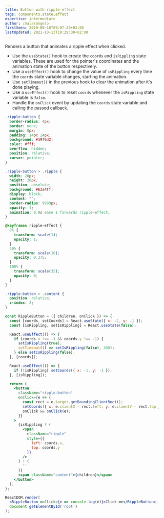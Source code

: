 ```yaml
---
title: Button with ripple effect
tags: components,state,effect
expertise: intermediate
author: chalarangelo
firstSeen: 2019-09-10T09:07:29+03:00
lastUpdated: 2021-10-13T19:29:39+02:00
---
```


Renders a button that animates a ripple effect when clicked.

- Use the `useState()` hook to create the `coords` and `isRippling` state variables. These are used for the pointer's coordinates and the animation state of the button respectively.
- Use a `useEffect()` hook to change the value of `isRippling` every time the `coords` state variable changes, starting the animation.
- Use `setTimeout()` in the previous hook to clear the animation after it's done playing.
- Use a `useEffect()` hook to reset `coords` whenever the `isRippling` state variable is `false`.
- Handle the `onClick` event by updating the `coords` state variable and calling the passed callback.

```css
.ripple-button {
  border-radius: 4px;
  border: none;
  margin: 8px;
  padding: 14px 24px;
  background: #1976d2;
  color: #fff;
  overflow: hidden;
  position: relative;
  cursor: pointer;
}

.ripple-button > .ripple {
  width: 20px;
  height: 20px;
  position: absolute;
  background: #63a4ff;
  display: block;
  content: "";
  border-radius: 9999px;
  opacity: 1;
  animation: 0.9s ease 1 forwards ripple-effect;
}

@keyframes ripple-effect {
  0% {
    transform: scale(1);
    opacity: 1;
  }
  50% {
    transform: scale(10);
    opacity: 0.375;
  }
  100% {
    transform: scale(35);
    opacity: 0;
  }
}

.ripple-button > .content {
  position: relative;
  z-index: 2;
}
```

```jsx
const RippleButton = ({ children, onClick }) => {
  const [coords, setCoords] = React.useState({ x: -1, y: -1 });
  const [isRippling, setIsRippling] = React.useState(false);

  React.useEffect(() => {
    if (coords.x !== -1 && coords.y !== -1) {
      setIsRippling(true);
      setTimeout(() => setIsRippling(false), 300);
    } else setIsRippling(false);
  }, [coords]);

  React.useEffect(() => {
    if (!isRippling) setCoords({ x: -1, y: -1 });
  }, [isRippling]);

  return (
    <button
      className="ripple-button"
      onClick={e => {
        const rect = e.target.getBoundingClientRect();
        setCoords({ x: e.clientX - rect.left, y: e.clientY - rect.top });
        onClick && onClick(e);
      }}
    >
      {isRippling ? (
        <span
          className="ripple"
          style={{
            left: coords.x,
            top: coords.y
          }}
        />
      ) : (
        ''
      )}
      <span className="content">{children}</span>
    </button>
  );
};
```

```jsx
ReactDOM.render(
  <RippleButton onClick={e => console.log(e)}>Click me</RippleButton>,
  document.getElementById('root')
);
```

